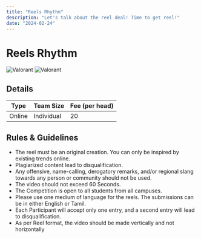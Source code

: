 ```yaml
---
title: "Reels Rhythm"
description: "‌Let's talk about the reel deal! Time to get reel!"
date: "2024-02-24"
---
```


# Reels Rhythm

<div class="lg:flex">
<img src="/posters/2024/valo_A.jpg" alt="Valorant" class="w-full lg:w-96 mx-auto object-cover" />
<img src="/posters/2024/valo_B.jpg" alt="Valorant" class="w-full lg:w-96 mx-auto object-cover" />
</div>


## Details

| Type   | Team Size  | Fee (per head) |
| ------ | ---------- | -------------- |
| Online | Individual | 20             |

## Rules & Guidelines

-   The reel must be an original creation. You can only be inspired by existing trends online. 
-   Plagiarized content lead to disqualification.
-   Any offensive, name-calling, derogatory remarks, and/or regional slang towards any person or community should not be used.
-   The video should not exceed 60 Seconds.
-   The Competition is open to all students from all campuses.
-   Please use one medium of language for the reels. The submissions can be in either English or Tamil.
-   Each Participant will accept only one entry, and a second entry will lead to disqualification.
-   As per Reel format, the video should be made vertically and not horizontally
